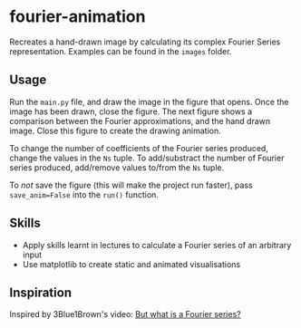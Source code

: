 # fourier-animation
Recreates a hand-drawn image by calculating its complex Fourier Series representation. Examples can be found in the `images` folder.

## Usage
Run the `main.py` file, and draw the image in the figure that opens. Once the image has been drawn, close the figure. The next figure shows a comparison between the Fourier approximations, and the hand drawn image. Close this figure to create the drawing animation.

To change the number of coefficients of the Fourier series produced, change the values in the `Ns` tuple. To add/substract the number of Fourier series produced, add/remove values to/from the `Ns` tuple. 

To *not* save the figure (this will make the project run faster), pass `save_anim=False` into the `run()` function.

## Skills
- Apply skills learnt in lectures to calculate a Fourier series of an arbitrary input
- Use matplotlib to create static and animated visualisations

## Inspiration

Inspired by 3Blue1Brown's video: [But what is a Fourier series?](https://youtu.be/r6sGWTCMz2k)

